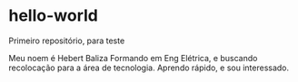 # hello-world
Primeiro repositório, para teste

Meu noem é Hebert Baliza
Formando em Eng Elétrica, e buscando recolocação para a área de tecnologia.
Aprendo rápido, e sou interessado.
